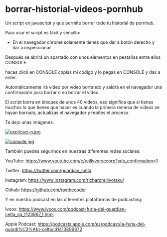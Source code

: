 # borrar-historial-videos-pornhub

Un script en javascript y que permite borrar todo tu historial de pornhub.

Para usar el script es fácil y sencillo:

+ En el navegador chrome solamente tienes que dar a botón derecho y dar a inspeccionar.

Después se abrirá un apartado con unos elementos en pestañas entre ellos CONSOLE.

haces click en CONSOLE copias mi código y lo pegas en CONSOLE y das a enter.

Automáticamente irá vídeo por vídeo borrando y saldrá en el navegador una confirmación para borrar o no borrar el vídeo.

El script borra en bloques de unos 40 vídeos, eso significa que si tienes muchos lo que tienes que hacer es cuando la primera remesa de vídeos se hayan borrado, actualizas el navegador y repites el proceso.

Te dejo unas imágenes.

[![explicaci-n.jpg](https://i.postimg.cc/1zdc8Hcc/explicaci-n.jpg)](https://postimg.cc/HJQ7KbNV)

[![console.jpg](https://i.postimg.cc/3RDjmvtM/console.jpg)](https://postimg.cc/qh4CdzfQ)

También puedes seguirnos en nuestras diferentes redes sociales:

YouTube: https://www.youtube.com/c/reillyversecorp?sub_confirmation=1

Twitter: https://twitter.com/guardian_celta

Instagram: https://www.instagram.com/richardreillyotaku/

Github: https://github.com/roxthecoder

Y en nuestro podcast en las diferentes plataformas de podcasting:

Ivoox: https://www.ivoox.com/podcast-furia-del-guardian-celta_sq_f123967_1.html

Apple Podcast: https://podcasts.apple.com/es/podcast/la-furia-del-guardi%C3%A1n-celta/id1413896872
